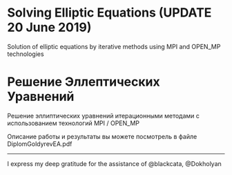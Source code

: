 # Solving Elliptic Equations (UPDATE 20 June 2019)
  Solution of elliptic equations by iterative methods using MPI and OPEN_MP technologies
  
# Решение Эллептических Уравнений
Решение эллиптических уравнений итерационными методами с использованием технологий MPI / OPEN_MP


Описание работы и результаты вы можете посмотрель в файле DiplomGoldyrevEA.pdf


----------------------------------------------------------
I express my deep gratitude for the assistance of @blackcata, @Dokholyan
